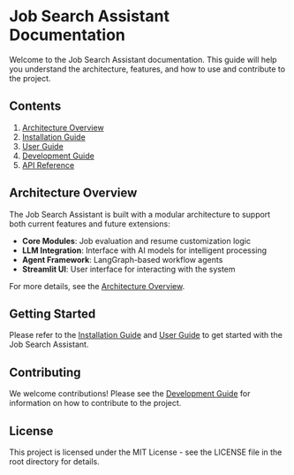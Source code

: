 # Job Search Assistant Documentation

Welcome to the Job Search Assistant documentation. This guide will help you understand the architecture, features, and how to use and contribute to the project.

## Contents

1. [Architecture Overview](architecture.md)
2. [Installation Guide](installation.md)
3. [User Guide](user_guide.md)
4. [Development Guide](development.md)
5. [API Reference](api_reference.md)

## Architecture Overview

The Job Search Assistant is built with a modular architecture to support both current features and future extensions:

- **Core Modules**: Job evaluation and resume customization logic
- **LLM Integration**: Interface with AI models for intelligent processing
- **Agent Framework**: LangGraph-based workflow agents
- **Streamlit UI**: User interface for interacting with the system

For more details, see the [Architecture Overview](architecture.md).

## Getting Started

Please refer to the [Installation Guide](installation.md) and [User Guide](user_guide.md) to get started with the Job Search Assistant.

## Contributing

We welcome contributions! Please see the [Development Guide](development.md) for information on how to contribute to the project.

## License

This project is licensed under the MIT License - see the LICENSE file in the root directory for details. 